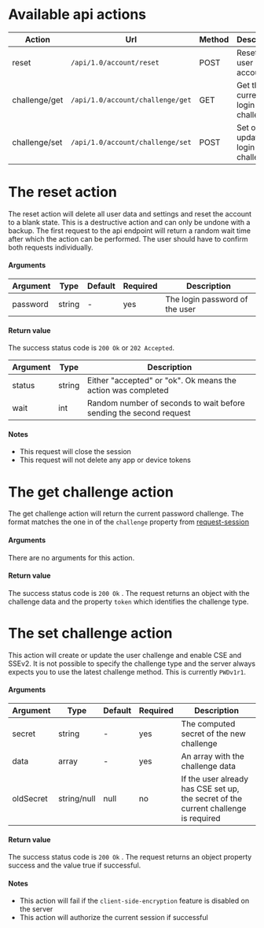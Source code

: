 # Available api actions
| Action | Url | Method | Description |
| --- | --- | --- | --- |
| reset         | `/api/1.0/account/reset`         | POST | Reset the user account |
| challenge/get | `/api/1.0/account/challenge/get` | GET  | Get the current login challenge |
| challenge/set | `/api/1.0/account/challenge/set` | POST | Set or update the login challenge |


# The reset action
The reset action will delete all user data and settings and reset the account to a blank state.
This is a destructive action and can only be undone with a backup.
The first request to the api endpoint will return a random wait time after which the action can be performed.
The user should have to confirm both requests individually.

#### Arguments
| Argument | Type | Default | Required | Description |
| --- | --- | --- | --- | --- |
| password | string | - | yes | The login password of the user |

#### Return value
The success status code is `200 Ok` or `202 Accepted`.

| Argument | Type | Description |
| --- | --- | --- |
| status | string | Either "accepted" or "ok". Ok means the action was completed |
| wait | int | Random number of seconds to wait before sending the second request |

#### Notes
 - This request will close the session
 - This request will not delete any app or device tokens


# The get challenge action
The get challenge action will return the current password challenge.
The format matches the one in of the `challenge` property from [request-session](./Session-Api#the-request-action)

#### Arguments
There are no arguments for this action.

#### Return value
The success status code is `200 Ok` .
The request returns an object with the challenge data and the property `token` which identifies the challenge type.


# The set challenge action
This action will create or update the user challenge and enable CSE and SSEv2.
It is not possible to specify the challenge type and the server always expects you to use the latest challenge method.
This is currently `PWDv1r1`.

#### Arguments
| Argument | Type | Default | Required | Description |
| --- | --- | --- | --- | --- |
| secret | string | - | yes | The computed secret of the new challenge |
| data | array | - | yes | An array with the challenge data |
| oldSecret | string/null | null | no | If the user already has CSE set up, the secret of the current challenge is required |

#### Return value
The success status code is `200 Ok` .
The request returns an object property success and the value true if successful.

#### Notes
 - This action will fail if the `client-side-encryption` feature is disabled on the server
 - This action will authorize the current session if successful